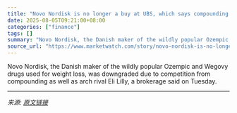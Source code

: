 ```yaml
---
title: "Novo Nordisk is no longer a buy at UBS, which says compounding is here to stay"
date: 2025-08-05T09:21:00+08:00
categories: ["finance"]
tags: []
summary: "Novo Nordisk, the Danish maker of the wildly popular Ozempic and Wegovy drugs used for weight loss, was downgraded due to competition from compounding as well as arch rival Eli Lilly, a brokerage said"
source_url: "https://www.marketwatch.com/story/novo-nordisk-is-no-longer-a-buy-at-ubs-which-says-compounding-is-here-to-stay-62d210a3?mod=mw_rss_topstories"
---
```


Novo Nordisk, the Danish maker of the wildly popular Ozempic and Wegovy drugs used for weight loss, was downgraded due to competition from compounding as well as arch rival Eli Lilly, a brokerage said on Tuesday.

---

*来源: [原文链接](https://www.marketwatch.com/story/novo-nordisk-is-no-longer-a-buy-at-ubs-which-says-compounding-is-here-to-stay-62d210a3?mod=mw_rss_topstories)*
